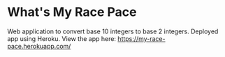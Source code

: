 # What's My Race Pace
Web application to convert base 10 integers to base 2 integers.
Deployed app using Heroku. View the app here: https://my-race-pace.herokuapp.com/